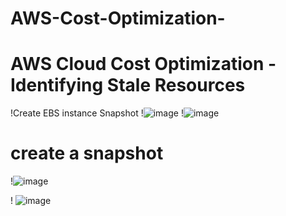 # AWS-Cost-Optimization-
#  AWS Cloud Cost Optimization - Identifying Stale Resources
!Create  EBS instance Snapshot
!![image](https://github.com/rogerbarrow/AWS-Cost-Optimization-/assets/46138186/1f861d77-e6d5-4445-a700-50ed8e47eec1)
!![image](https://github.com/rogerbarrow/AWS-Cost-Optimization-/assets/46138186/f2dfa814-fcef-4ace-bf00-d019adb8291e)
# create a snapshot
!![image](https://github.com/rogerbarrow/AWS-Cost-Optimization-/assets/46138186/1abe5cce-37d7-43b0-97ca-1954a6dc7fc3)

! ![image](https://github.com/rogerbarrow/AWS-Cost-Optimization-/assets/46138186/92195034-5ac0-472a-a263-8458c116ff97)
